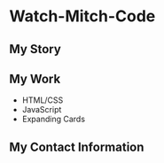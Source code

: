 # Watch-Mitch-Code
## My Story
## My Work
  <ul><li>HTML/CSS</li><li>JavaScript</li><li>Expanding Cards</li></ul>

## My Contact Information

